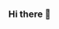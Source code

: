 ### Hi there 👋

<!--
**imkrishna27/imkrishna27** is a ✨ _special_ ✨ repository because its `README.md` (this file) appears on your GitHub profile.


- 🔭 I’m currently working on MERN
- 🌱 I’m currently learning React.js
- 👯 I’m looking to collaborate on Web Development
- 🤔 I’m looking for help with React.js
- 💬 Ask me about Data Structures
- 📫 How to reach me: 

